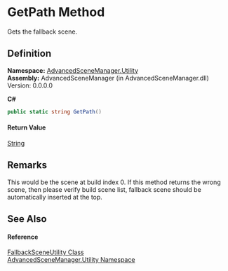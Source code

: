 # GetPath Method


Gets the fallback scene.



## Definition
**Namespace:** <a href="N_AdvancedSceneManager_Utility.md">AdvancedSceneManager.Utility</a>  
**Assembly:** AdvancedSceneManager (in AdvancedSceneManager.dll) Version: 0.0.0.0

**C#**
``` C#
public static string GetPath()
```



#### Return Value
<a href="https://learn.microsoft.com/dotnet/api/system.string" target="_blank" rel="noopener noreferrer">String</a>

## Remarks
This would be the scene at build index 0. If this method returns the wrong scene, then please verify build scene list, fallback scene should be automatically inserted at the top.

## See Also


#### Reference
<a href="T_AdvancedSceneManager_Utility_FallbackSceneUtility.md">FallbackSceneUtility Class</a>  
<a href="N_AdvancedSceneManager_Utility.md">AdvancedSceneManager.Utility Namespace</a>  
